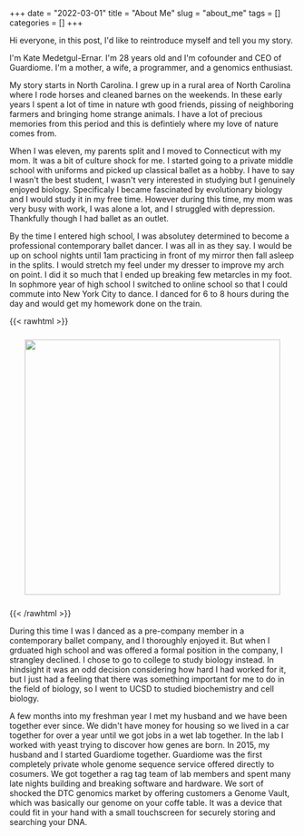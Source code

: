 +++ 
date = "2022-03-01"
title = "About Me"
slug = "about_me"
tags = []
categories = []
+++

Hi everyone, in this post, I'd like to reintroduce myself and tell you my story.

I'm Kate Medetgul-Ernar. I'm 28 years old and I'm cofounder and CEO of Guardiome. I'm a mother, a wife, a programmer, and a genomics enthusiast.

My story starts in North Carolina. I grew up in a rural area of North Carolina where I rode horses and cleaned barnes on the weekends. In these early years I spent a lot of time in nature wth good friends, pissing of neighboring farmers and bringing home strange animals. I have a lot of precious memories from this period and this is defintiely where my love of nature comes from.

When I was eleven, my parents split and I moved to Connecticut with my mom. It was a bit of culture shock for me. I started going to a private middle school with uniforms and picked up classical ballet as a hobby. I have to say I wasn't the best student, I wasn't very interested in studying but I genuinely enjoyed biology. Specificaly I became fascinated by evolutionary biology and I would study it in my free time. However during this time, my mom was very busy with work, I was alone a lot, and I struggled with depression. Thankfully though I had ballet as an outlet.

By the time I entered high school, I was absolutey determined to become a professional contemporary ballet dancer. I was all in as they say. I would be up on school nights until 1am practicing in front of my mirror then fall asleep in the splits. I would stretch my feel under my dresser to improve my arch on point. I did it so much that I ended up breaking few metarcles in my foot. In sophmore year of high school I switched to online school so that I could commute into New York City to dance. I danced for 6 to 8 hours during the day and would get my homework done on the train.

{{< rawhtml >}}

<p style="text-align:center;">
    <img src="/images/dance.jpeg" style="height:450px; padding: 10px;">
</p>
{{< /rawhtml >}}

During this time I was I danced as a pre-company member in a contemporary ballet company, and I thoroughly enjoyed it. But when I grduated high school and was offered a formal position in the company, I strangley declined. I chose to go to college to study biology instead. In hindsight it was an odd decision considering how hard I had worked for it, but I just had a feeling that there was something important for me to do in the field of biology, so I went to UCSD to studied biochemistry and cell biology.

A few months into my freshman year I met my husband and we have been together ever since. We didn't have money for housing so we lived in a car together for over a year until we got jobs in a wet lab together. In the lab I worked with yeast trying to discover how genes are born. In 2015, my husband and I started Guardiome together. Guardiome was the first completely private whole genome sequence service offered directly to cosumers. We got together a rag tag team of lab members and spent many late nights building and breaking software and hardware. We sort of shocked the DTC genomics market by offering customers a Genome Vault, which was basically our genome on your coffe table. It was a device that could fit in your hand with a small touchscreen for securely storing and searching your DNA.
